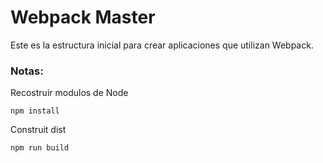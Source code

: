# Webpack Master

Este es la estructura inicial para crear aplicaciones que utilizan Webpack.

### Notas:

Recostruir modulos de Node

```
npm install
```

Construit dist

```
npm run build
```

